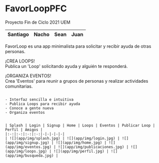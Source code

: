 # FavorLoopPFC
Proyecto Fin de Ciclo 2021 UEM

| Santiago | Nacho | Sean | Juan |
|-|-|-|-|

FavorLoop es una app minimalista para solicitar y recibir ayuda de otras personas.

¡CREA LOOPS!  
Publica un 'Loop' solicitando ayuda y alguién te responderá.

¡ORGANIZA EVENTOS!  
Crea 'Eventos' para reunir a grupos de personas y realizar actividades comunitarias.

~~~

- Interfaz sencilla e intuitiva
- Publica Loops para recibir ayuda
- Conoce a gente nueva
- Organiza eventos


| Splash | Login | Signup | Home | Loops | Eventos | Publicar Loop | Perfil | Amigos |
|:-:|:-:|:-:|:-:|-|-|-|-|-|
| ![](app/img/splash.jpg) | ![](app/img/login.jpg) | ![](app/img/signup.jpg) | ![](app/img/home.jpg) | ![](app/img/eventos.jpg) | ![](app/img/publicaciones.jpg) | ![](app/img/loops.jpg) | ![](app/img/perfil.jpg) | ![](app/img/busqueda.jpg) |
